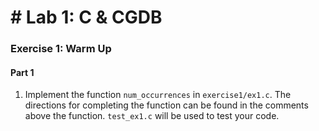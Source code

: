 # # Lab 1: C & CGDB

### Exercise 1: Warm Up <a href="#exercise-1-warm-up" id="exercise-1-warm-up"></a>

#### Part 1 <a href="#part-1" id="part-1"></a>

1. Implement the function `num_occurrences` in `exercise1/ex1.c`. The directions for completing the function can be found in the comments above the function. `test_ex1.c` will be used to test your code.
